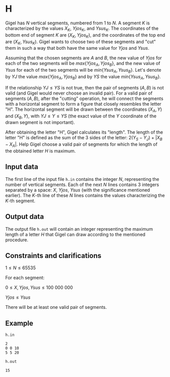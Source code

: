 # H

Gigel has $N$ vertical segments, numbered from $1$ to $N$. A segment $K$ is characterized by the values $X_K$, $Yjos_K$, and $Ysus_K$. The coordinates of the bottom end of segment $K$ are $(X_K, Yjos_K)$, and the coordinates of the top end are $(X_K, Ysus_K)$. Gigel wants to choose two of these segments and "cut" them in such a way that both have the same value for $Yjos$ and $Ysus$. 

Assuming that the chosen segments are $A$ and $B$, the new value of $Yjos$ for each of the two segments will be $max\{Yjos_A, Yjos_B\}$, and the new value of $Ysus$ for each of the two segments will be $min\{Ysus_A, Ysus_B\}$. Let's denote by $YJ$ the value $max\{Yjos_A, Yjos_B\}$ and by $YS$ the value $min\{Ysus_A, Ysus_B\}$. 

If the relationship $YJ \leq YS$ is not true, then the pair of segments $(A, B)$ is not valid (and Gigel would never choose an invalid pair). For a valid pair of segments $(A, B)$, after the "cutting" operation, he will connect the segments with a horizontal segment to form a figure that closely resembles the letter "H". The horizontal segment will be drawn between the coordinates $(X_A, Y)$ and $(X_B, Y)$, with $YJ \leq Y \leq YS$ (the exact value of the $Y$ coordinate of the drawn segment is not important). 

After obtaining the letter "H", Gigel calculates its "length". The length of the letter "H" is defined as the sum of the $3$ sides of the letter: $2(Y_S - Y_J) + |X_B - X_A|$. Help Gigel choose a valid pair of segments for which the length of the obtained letter $H$ is maximum.

## Input data

The first line of the input file `h.in` contains the integer $N$, representing the number of vertical segments. Each of the next $N$ lines contains $3$ integers separated by a space: $X$, $Yjos$, $Ysus$ (with the significance mentioned earlier). The $K$-th line of these $N$ lines contains the values characterizing the $K$-th segment.

## Output data

The output file `h.out` will contain an integer representing the maximum length of a letter $H$ that Gigel can draw according to the mentioned procedure.

## Constraints and clarifications

$1 \leq N \leq 65535$

For each segment:

$0 \leq X, Yjos, Ysus \leq 100\ 000\ 000$

$Yjos \leq Ysus$

There will be at least one valid pair of segments.

## Example

`h.in`
```
2
0 0 10
5 5 20
```

`h.out`
```
15
```